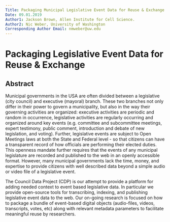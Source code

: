 ```yaml
---
Title: Packaging Municipal Legislative Event Data for Reuse & Exchange
Date: 09.01.2019
Author1: Jackson Brown, Allen Institute for Cell Science. 
Author2: Nic Weber, University of Washington 
Corresponding Author Email: nmweber@uw.edu 
---
```


# Packaging Legislative Event Data for Reuse & Exchange 

## Abstract 

Municipal governments in the USA are often divided between a legislative (city council) and executive (mayoral) branch. These two branches not only differ in their power to govern a municipality, but also in the way their governing activities are organized: executive activities are periodic and random in occurrence, legislative activities are regularly occurring and organized around key events (e.g. committee and subcommittee meetings, expert testimony, public comment, introduction and debate of new legislation, and voting). Further, legislative events are subject to Open Meetings laws at both the State and Federal level - so that citizens can have a transparent record of how officials are performing their elected duties. This openness mandate further requires that the events of any municipal legislature are recorded and published to the web in an openly accessible format. However, many municipal governments lack the time, money, and expertise to provide citizens with well described data beyond a simple audio or video file of a legislative event. 

The Council Data Project (CDP) is our attempt to provide a platform for adding needed context to event based legislative data. In particular we provide open-source tools for transcribing, indexing, and publishing legislative event data to the web. Our on-going research is focused on how to package a bundle of event-based digital objects (audio-files, videos, transcripts, votes, etc) along with relevant metadata parameters to facilitate meaningful reuse by researchers. 

